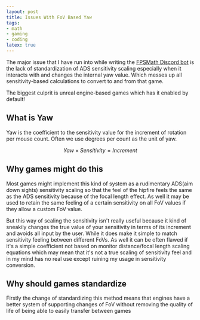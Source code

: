 ```yaml
---
layout: post
title: Issues With FoV Based Yaw
tags:
- math
- gaming
- coding
latex: true
---
```


The major issue that I have run into while writing the [FPSMath Discord bot](https://fpsmath.xyz)
is the lack of standardization of ADS sensitivity scaling especially when
it interacts with and changes the internal yaw value.
Which messes up all sensitivity-based calculations to convert to and from that game.

The biggest culprit is unreal engine-based games which has it enabled by default!

## What is Yaw

Yaw is the coefficient to the sensitivity value for
the increment of rotation per mouse count.
Often we use degrees per count as the unit of yaw.

$$Yaw \times Sensitivity = Increment$$

## Why games might do this

Most games might implement this kind of system as a
rudimentary ADS(aim down sights) sensitivity scaling
so that the feel of the hipfire feels the same as the ADS sensitivity because
of the focal length effect.
As well it may be used to retain the same feeling of
a certain sensitivity on all FoV values if they allow a custom FoV value.

But this way of scaling the sensitivity isn't really useful because
it kind of sneakily changes the true value of your sensitivity in terms of
its increment and avoids all input by the user.
While it does make it simple to match sensitivity feeling between different FoVs.
As well it can be often flawed if it's a simple coefficient not based on
monitor distance/focal length scaling equations which may mean
that it's not a true scaling of sensitivity feel and
in my mind has no real use except ruining my usage in sensitivity conversion.

## Why should games standardize

Firstly the change of standardizing this method means that
engines have a better system of supporting changes of FoV without removing
the quality of life of being able to easily transfer between games
